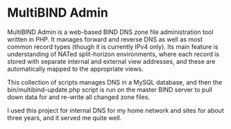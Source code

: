 MultiBIND Admin
===============

MultiBIND Admin is a web-based BIND DNS zone file administration tool written in
PHP. It manages forward and reverse DNS as well as most common record types
(though it is currently IPv4 only). Its main feature is understanding of NATed
split-horizon environments, where each record is stored with separate internal
and external view addresses, and these are automatically mapped to the
appropriate views. 

This collection of scripts manages DNS in a MySQL database, and then the
bin/multibind-update.php script is run on the master BIND server to pull down
data for and re-write all changed zone files.

I used this project for internal DNS for my home network and sites for about
three years, and it served me quite well.
